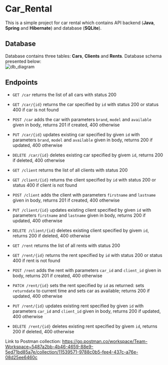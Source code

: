 # Car_Rental
This is a simple project for car rental which contains API backend (<b>Java</b>, <b>Spring</b> and <b>Hibernate</b>) and database (<b>SQLite</b>).  

## Database
Database contains three tables: <b>Cars</b>, <b>Clients</b> and <b>Rents</b>. Database schema presented below:  
![db_diagram](https://user-images.githubusercontent.com/56699286/142764905-d4dc54ad-247b-4316-8cde-ab3d8202262e.PNG)

## Endpoints
* `GET /car` returns the list of all cars with status 200  
* `GET /car/{id}` returns the car specified by `id` with status 200 or status 400 if car is not found  
* `POST /car` adds the car with parameters `brand`, `model` and `available` given in body, returns 201 if created, 400 otherwise  
* `PUT /car/{id}` updates existing car specified by given `id` with parameters `brand`, `model` and `available` given in body, returns 200 if updated, 400 otherwise  
* `DELETE /car/{id}` deletes existing car specified by givem `id`, returns 200 if deleted, 400 otherwise  

* `GET /client` returns the list of all clients with status 200  
* `GET /client/{id}` returns the client specified by `id` with status 200 or status 400 if client is not found  
* `POST /client` adds the client with parameters `firstname` and `lastname` given in body, returns 201 if created, 400 otherwise  
* `PUT /client/{id}` updates existing client specified by given `id` with parameters `firstname` and `lastname` given in body, returns 200 if updated, 400 otherwise  
* `DELETE /client/{id}` deletes existing client specified by givem `id`, returns 200 if deleted, 400 otherwise  

* `GET /rent` returns the list of all rents with status 200  
* `GET /rent/{id}` returns the rent specified by `id` with status 200 or status 400 if rent is not found  
* `POST /rent` adds the rent with parameters `car_id` and `client_id` given in body, returns 201 if created, 400 otherwise  
* `PATCH /rent/{id}` sets the rent specified by `id` as returned: sets `returndate` to current time and sets car as available; returns 200 if updated, 400 otherwise
* `PUT /rent/{id}` updates existing rent specified by given `id` with parameters `car_id` and `client_id` given in body, returns 200 if updated, 400 otherwise  
* `DELETE /rent/{id}` deletes existing rent specified by givem `id`, returns 200 if deleted, 400 otherwise  

Link to Postman collection: https://go.postman.co/workspace/Team-Workspace~5487a2bb-4b46-4659-88e9-5ed71bd85a7e/collection/11539571-9788c0b5-fee4-437c-a76e-08d25ee6460c  

